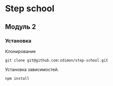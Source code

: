 # Step school

## Модуль 2

### Установка

Клонирование 

    git clone git@github.com:zdimon/step-school.git

Установка зависимостей.

    npm install

